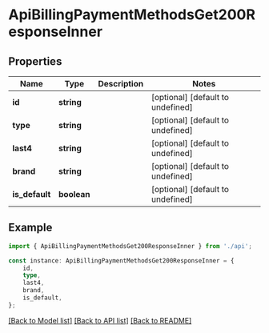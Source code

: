 # ApiBillingPaymentMethodsGet200ResponseInner


## Properties

Name | Type | Description | Notes
------------ | ------------- | ------------- | -------------
**id** | **string** |  | [optional] [default to undefined]
**type** | **string** |  | [optional] [default to undefined]
**last4** | **string** |  | [optional] [default to undefined]
**brand** | **string** |  | [optional] [default to undefined]
**is_default** | **boolean** |  | [optional] [default to undefined]

## Example

```typescript
import { ApiBillingPaymentMethodsGet200ResponseInner } from './api';

const instance: ApiBillingPaymentMethodsGet200ResponseInner = {
    id,
    type,
    last4,
    brand,
    is_default,
};
```

[[Back to Model list]](../README.md#documentation-for-models) [[Back to API list]](../README.md#documentation-for-api-endpoints) [[Back to README]](../README.md)
